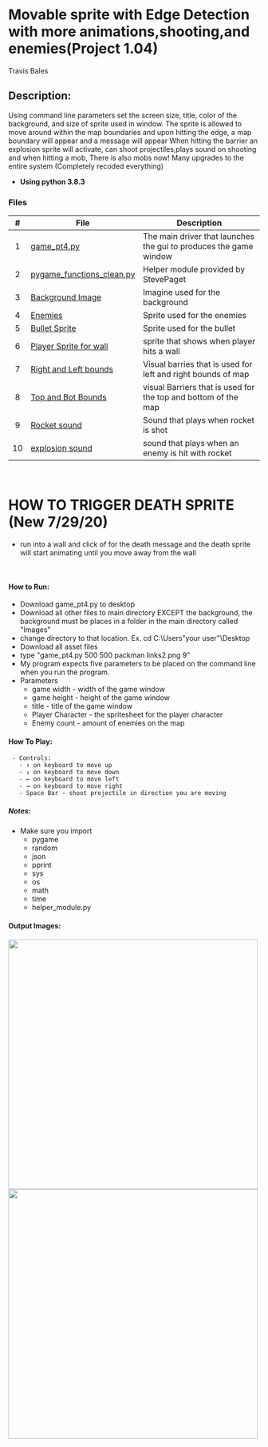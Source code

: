 # Movable sprite with Edge Detection with more animations,shooting,and enemies(Project 1.04)
Travis Bales

## Description:
Using command line parameters set the screen size, title, color of the background, and size of sprite used in window.
The sprite is allowed to move around within the map boundaries and upon hitting the edge, a map boundary will appear and a message will appear
When hitting the barrier an explosion sprite will activate, can shoot projectiles,plays sound on shooting and when hitting a mob, There is also mobs now! Many upgrades to
the entire system (Completely recoded everything)
<br>
- **Using python 3.8.3**

### Files

|   #   | File            | Description                                        |
| :---: | --------------- | -------------------------------------------------- |
|1| [game_pt4.py](https://github.com/travisbales2304/4443-2D-PyGame-Bales/blob/master/Assignments/P1.04/game_pt4.py) |The main driver that launches the gui to produces the game window|
|2|[pygame_functions_clean.py](https://github.com/travisbales2304/4443-2D-PyGame-Bales/blob/master/Assignments/P1.04/pygame_functions_clean.py)|Helper module provided by StevePaget |
|3|[Background Image](https://github.com/travisbales2304/4443-2D-PyGame-Bales/blob/master/Assignments/P1.04/Background.jpg)|Imagine used for the background|
|4|[Enemies](https://github.com/travisbales2304/4443-2D-PyGame-Bales/blob/master/Assignments/P1.04/BardoFull.png)|Sprite used for the enemies|
|5|[Bullet Sprite](https://github.com/travisbales2304/4443-2D-PyGame-Bales/blob/master/Assignments/P1.04/Bullet.png)|Sprite used for the bullet|
|6|[Player Sprite for wall](https://github.com/travisbales2304/4443-2D-PyGame-Bales/blob/master/Assignments/P1.04/LinkWall.png)|sprite that shows when player hits a wall|
|7|[Right and Left bounds](https://github.com/travisbales2304/4443-2D-PyGame-Bales/blob/master/Assignments/P1.04/RightLeftBarrier.png)|Visual barries that is used for left and right bounds of map|
|8|[Top and Bot Bounds](https://github.com/travisbales2304/4443-2D-PyGame-Bales/blob/master/Assignments/P1.04/TopBotBarrier.png)|visual Barriers that is used for the top and bottom of the map|
|9|[Rocket sound](https://github.com/travisbales2304/4443-2D-PyGame-Bales/blob/master/Assignments/P1.04/RockShot.wav)|Sound that plays when rocket is shot|
|10|[explosion sound](https://github.com/travisbales2304/4443-2D-PyGame-Bales/blob/master/Assignments/P1.04/Splosion.wav)|sound that plays when an enemy is hit with rocket|
<br>

# HOW TO TRIGGER DEATH SPRITE (New 7/29/20)
  - run into a wall and click of for the death message and the death sprite will start animating until you move away from the wall
<br>

#### How to Run:
  - Download game_pt4.py to desktop
  - Download all other files to main directory EXCEPT the background, the background must be places in a folder in the main directory called "Images"
  - change directory to that location. Ex. cd C:\Users\"your user"\Desktop
  - Download all asset files
  - type "game_pt4.py 500 500 packman links2.png 9"
  - My program expects five parameters to be placed on the command line when you run the program.
  - Parameters
    - game width - width of the game window
    - game height - height of the game window
    - title - title of the game window
    - Player Character - the spritesheet for the player character
    - Enemy count - amount of enemies on the map
 #### How To Play:
     - Controls:
       - ↑ on keyboard to move up
       - ↓ on keyboard to move down
       - ← on keyboard to move left
       - → on keyboard to move right
       - Space Bar - shoot projectile in direction you are moving
  
##### Notes:
  - Make sure you import
    - pygame
    - random
    - json
    - pprint
    - sys
    - os
    - math
    - time
    - helper_module.py
    
   #### Output Images:
   <img src="deathbarrier2.png" width="500">
   <img src="deathbarrier1.png" width="500">
 


